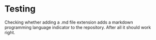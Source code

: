 # Testing

Checking whether adding a .md file extension adds a markdown programming language indicator to the repository. After all it should work right.
